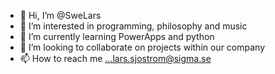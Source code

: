 - 👋 Hi, I’m @SweLars
- 👀 I’m interested in programming, philosophy and music
- 🌱 I’m currently learning PowerApps and python
- 💞️ I’m looking to collaborate on projects within our company
- 📫 How to reach me ...lars.sjostrom@sigma.se

<!---
SweLars/SweLars is a ✨ special ✨ repository because its `README.md` (this file) appears on your GitHub profile.
You can click the Preview link to take a look at your changes.
--->

